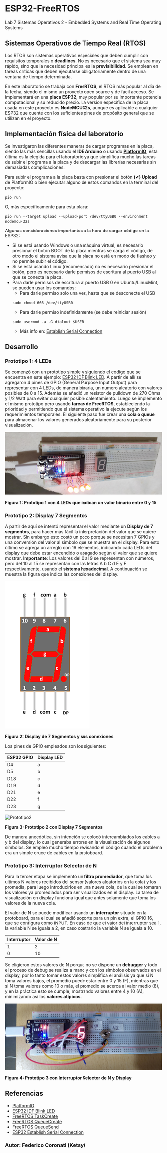 # ESP32-FreeRTOS
Lab 7 Sistemas Operativos 2 - Embedded Systems and Real Time Operating Systems

## Sistemas Operativos de Tiempo Real (RTOS)
Los RTOS son sistemas operativos especiales que deben cumplir con requisitos temporales o **deadlines**. No es necesario que el sistema sea muy rápido, sino que la necesidad principal es la **previsibilidad**. Se emplean en tareas críticas que deben ejecutarse obligatoriamente dentro de una ventana de tiempo determinada.

En este laboratorio se trabaja con **FreeRTOS**, el RTOS más popular al día de la fecha, siendo el mismo un proyecto open source y de fácil acceso. Se implementará en una **placa ESP32**, muy popular por su importante potencia computacional y su reducido precio. La version específica de la placa usada en este proyecto es **NodeMCU32s**, aunque es aplicable a cualquier ESP32 que cuente con los suficientes pines de propósito general que se utilizan en el proyecto.

## Implementación física del laboratorio
Se investigaron las diferentes maneras de cargar programas en la placa, siendo las más sencillas usando el **IDE Arduino** o usando **[PlatformIO](https://platformio.org)**, esta última es la elegida para el laboratorio ya que simplifica mucho las tareas de subir el programa a la placa y de descargar las librerías necesarias sin demasiadas complicaciones.

Para subir el programa a la placa basta con presionar el botón **(✔) Upload** de PlatformIO o bien ejecutar alguno de estos comandos en la terminal del proyecto:
```
pio run
```
O, más específicamente para esta placa:
```
pio run --target upload --upload-port /dev/ttyUSB0 --environment nodemcu-32s
```

Algunas consideraciones importantes a la hora de cargar código en la ESP32:
- Si se está usando Windows o una máquina virtual, es necesario presionar el botón BOOT de la placa mientras se carga el código, de otro modo el sistema avisa que la placa no está en modo de flasheo y no permite subir el código.
- Si se está usando Linux (recomendado) no es necesario presionar el botón, pero es necesario darle permisos de escritura al puerto USB al que se conecta la placa.
- Para darle permisos de escritura al puerto USB 0 en Ubuntu/LinuxMint, se pueden usar los comandos:
    - Para darle permiso solo una vez, hasta que se desconecte el USB
    ```
    sudo chmod 666 /dev/ttyUSB0
    ```
    - Para darle permiso indefinidamente (se debe reiniciar sesión)
    ```
    sudo usermod -a -G dialout $USER
    ```
    - Más info en: [Establish Serial Connection](https://docs.espressif.com/projects/esp-idf/en/latest/esp32/get-started/establish-serial-connection.html)

## Desarrollo
### Prototipo 1: 4 LEDs
Se comenzó con un prototipo simple y siguiendo el codigo que se encuentra en este ejemplo: [ESP32 IDF Blink LED](https://techoverflow.net/2020/04/09/platformio-esp-idf-esp32-blink-example/). A partir de allí se agregaron 4 pines de GPIO (General Purpose Input Output) para representar con 4 LEDs, de manera binaria, un numero aleatorio con valores posibles de 0 a 15. Además se añadió un resistor de pulldown de 270 Ohms y 1/2 Watt para evitar cualquier posible calentamiento.
Luego se implementó el mismo prototipo pero usando **tareas de FreeRTOS**, estableciendo la prioridad y permitiendo que el sistema operativo la ejecute según los requerimientos temporales.
El siguiente paso fue crear una **cola o queue** para almacenar los valores generados aleatoriamente para su posterior visualización.

![Prototipo1](./docs/Prototipo1.jpg)

**Figura 1: Prototipo 1 con 4 LEDs que indican un valor binario entre 0 y 15**

### Prototipo 2: Display 7 Segmentos

A partir de aquí se intentó representar el valor mediante un **Display de 7 segmentos**, para hacer más fácil la interpretación del valor que se quiere mostrar. Sin embargo esto costó un poco porque se necesitan 7 GPIOs y una conversión del valor al símbolo que se muestra en el display. Para esto último se agrega un arreglo con 16 elementos, indicando cada LEDs del display que debe estar encendido o apagado según el valor que se quiere mostrar.
**Importante**: Los valores del 0 al 9 se representan con números, pero del 10 al 15 se representan con las letras A b C d E y F respectivamente, usando el **sistema hexadecimal**. A continuación se muestra la figura que indica las conexiones del display.

![Display 7 Segments Pinout](./docs/7SegsPinout.png)

**Figura 2: Display de 7 Segmentos y sus conexiones**

Los pines de GPIO empleados son los siguientes:

| ESP32 GPIO | Display LED |
|------------|-------------|
| D4         | a           |
| D5         | b           |
| D18        | c           |
| D19        | d           |
| D21        | e           |
| D22        | f           |
| D23        | g           |

![Prototipo2](./docs/Prototipo2.jpg)

**Figura 3: Prototipo 2 con Display 7 Segmentos**

De manera anecdótica, sin intención se colocó intercambiados los cables a y b del display, lo cual generaba errores en la visualización de algunos símbolos. Se empleó mucho tiempo revisando el código cuando el problema era un simple cruce de cables en la protoboard.

### Prototipo 3: Interruptor Selector de N
Para la tercer etapa se implementó un **filtro promediador**, que toma los ultimos N valores recibidos del sensor (valores aleatorios en la cola) y los promedia, para luego introducirlos en una nueva cola, de la cual se tomaran los valores ya promediados para ser visualizados en el display. La tarea de visualización en display funciona igual que antes solamente que toma los valores de la nueva cola.

El valor de N se puede modificar usando un **interruptor** situado en la protoboard, para el cual se añadió soporte para un pin extra, el GPIO 16, que se configura como INPUT. En caso de que el valor del interruptor sea 1, la variable N se iguala a 2, en caso contrario la variable N se iguala a 10.

| Interruptor | Valor de N |
|------------|-------------|
| 1         | 2           |
| 0         | 10           |

Se eligieron estos valores de N porque no se dispone un **debugger** y todo el proceso de debug se realiza a mano y con los simbolos observados en el display, por lo tanto tomar estos valores simplifica el análisis ya que si N toma valores bajos, el promedio puede estar entre 0 y 15 (F), mientras que si N toma valores como 10 o más, el promedio se acerca al valor medio (8), y en la práctica esto se cumple, mostrando valores entre 4 y 10 (A), minimizando así los **valores atípicos**.

![Prototipo3](./docs/Prototipo3.jpg)

**Figura 4: Prototipo 3 con Interruptor Selector de N y Display**


## Referencias
- [PlatformIO](https://platformio.org) 
- [ESP32 IDF Blink LED](https://techoverflow.net/2020/04/09/platformio-esp-idf-esp32-blink-example/)
- [FreeRTOS TaskCreate](https://www.freertos.org/a00125.html)
- [FreeRTOS QueueCreate](https://www.freertos.org/a00116.html)
- [FreeRTOS QueueSend](https://www.freertos.org/a00117.html)
- [ESP32 Establish Serial Connection](https://docs.espressif.com/projects/esp-idf/en/latest/esp32/get-started/establish-serial-connection.html)

### Autor: Federico Coronati (Ketsy)
